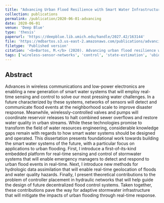 ```yaml
---
title: "Advancing Urban Flood Resilience with Smart Water Infrastructure"
collection: publications
permalink: /publication/2020-06-01-advancing
date: 2020-06-01
venue: 'Deep Blue'
type: 'thesis'
paperurl: 'https://deepblue.lib.umich.edu/handle/2027.42/163144'
file: 'https://mdbartos.s3.us-east-2.amazonaws.com/publications/advancing_urban_flood_resilience.pdf'
filetype: 'Published version'
citation: '<b>Bartos, M.</b> (2020). Advancing urban flood resilience with smart water infrastructure. Ph.D. Dissertation.' 
tags: ['wireless-sensor-networks', 'control', 'state-estimation', 'ubiquitous-sensing']
---
```


## Abstract

Advances in wireless communications and low-power electronics are enabling a new generation of smart water systems that will employ real-time sensing and control to solve our most pressing water challenges. In a future characterized by these systems, networks of sensors will detect and communicate flood events at the neighborhood scale to improve disaster response. Meanwhile, wirelessly-controlled valves and pumps will coordinate reservoir releases to halt combined sewer overflows and restore water quality in urban streams. While these technologies promise to transform the field of water resources engineering, considerable knowledge gaps remain with regards to how smart water systems should be designed and operated. This dissertation presents foundational work towards building the smart water systems of the future, with a particular focus on applications to urban flooding. First, I introduce a first-of-its-kind embedded platform for real-time sensing and control of stormwater systems that will enable emergency managers to detect and respond to urban flood events in real-time. Next, I introduce new methods for hydrologic data assimilation that will enable real-time geolocation of floods and water quality hazards. Finally, I present theoretical contributions to the problem of controller placement in hydraulic networks that will help guide the design of future decentralized flood control systems. Taken together, these contributions pave the way for adaptive stormwater infrastructure that will mitigate the impacts of urban flooding through real-time response.
